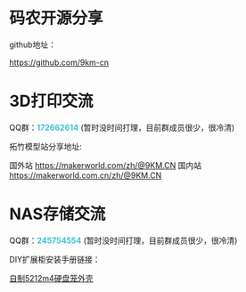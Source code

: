 
# 码农开源分享

github地址：

<https://github.com/9km-cn>

# 3D打印交流

QQ群：<b style="color:#3ec1d3">172662614</b>   (暂时没时间打理，目前群成员很少，很冷清)

拓竹模型站分享地址:

国外站 <https://makerworld.com/zh/@9KM.CN>
国内站 <https://makerworld.com.cn/zh/@9KM.CN>

# NAS存储交流

QQ群：<b style="color:#3ec1d3">245754554</b>   (暂时没时间打理，目前群成员很少，很冷清)

DIY扩展柜安装手册链接：

[自制5212m4硬盘笼外壳](https://github.com/9km-cn/diy_docs/releases/download/0.1/5212m4_diy_case_setup.pdf)


